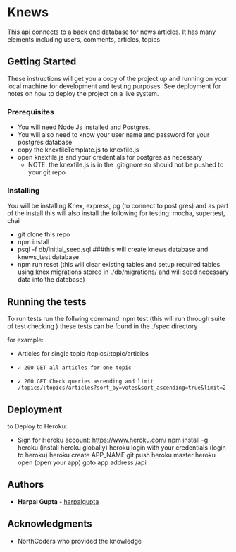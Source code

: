 # Knews

This api connects to a back end database for news articles. It has many elements including users, comments, articles, topics

## Getting Started

These instructions will get you a copy of the project up and running on your local machine for development and testing purposes. See deployment for notes on how to deploy the project on a live system.

### Prerequisites

* You will need Node Js installed and Postgres.
* You will also need to know your user name and password for your postgres database
* copy the knexfileTemplate.js to knexfile.js 
* open knexfile.js and your credentials for postgres as necessary
  * NOTE: the knexfile.js is in the .gitignore so should not be pushed to your git repo

### Installing

You will be installing Knex, express, pg (to connect to post gres) and as part of the install this will also install the following for testing: mocha, supertest, chai

* git clone this repo
* npm install 
* psql -f db/initial_seed.sql  ###this will create knews database and knews_test database
* npm run reset (this will clear existing tables and setup required tables using knex migrations stored in ./db/migrations/ and will seed necessary data into the database)



## Running the tests

To run tests run the follwing command:
npm test (this will run through suite of test checking )
these tests can be found in the ./spec directory


for example:
 * Articles for single topic /topics/:topic/articles
 *     ✓ 200 GET all articles for one topic
 *     ✓ 200 GET Check queries ascending and limit /topics/:topics/articles?sort_by=votes&sort_ascending=true&limit=2
 

## Deployment
to Deploy to Heroku:

* Sign for Heroku account: https://www.heroku.com/
npm install -g heroku (install heroku globally)
heroku login with your credentials (login to heroku)
heroku create APP_NAME
git push heroku master
heroku open (open your app)
goto app address /api


## Authors

* **Harpal Gupta** - [harpalgupta](https://github.com/harpalgupta)



## Acknowledgments

* NorthCoders who provided the knowledge

